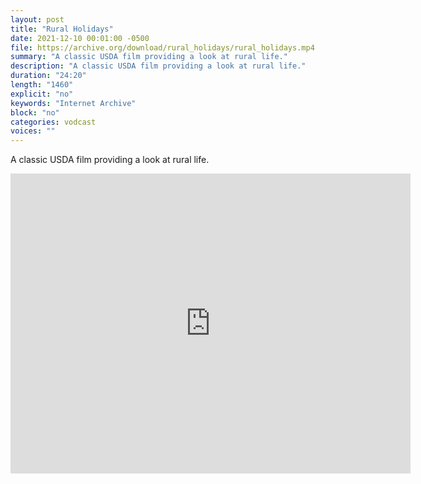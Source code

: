 ```yaml
---
layout: post
title: "Rural Holidays"
date: 2021-12-10 00:01:00 -0500
file: https://archive.org/download/rural_holidays/rural_holidays.mp4
summary: "A classic USDA film providing a look at rural life."
description: "A classic USDA film providing a look at rural life."
duration: "24:20"
length: "1460"
explicit: "no" 
keywords: "Internet Archive"
block: "no" 
categories: vodcast
voices: ""
---
```


A classic USDA film providing a look at rural life.

<iframe src="https://archive.org/embed/rural_holidays" width="640" height="480" frameborder="0" webkitallowfullscreen="true" mozallowfullscreen="true" allowfullscreen></iframe>
